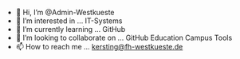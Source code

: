 - 👋 Hi, I’m @Admin-Westkueste
- 👀 I’m interested in ... IT-Systems
- 🌱 I’m currently learning ... GitHub
- 💞️ I’m looking to collaborate on ... GitHub Education Campus Tools
- 📫 How to reach me ... kersting@fh-westkueste.de 


<!---
Admin-Westkueste/Admin-Westkueste is a ✨ special ✨ repository because its `README.md` (this file) appears on your GitHub profile.
You can click the Preview link to take a look at your changes.
--->

